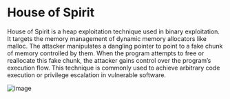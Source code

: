 # House of Spirit

House of Spirit is a heap exploitation technique used in binary exploitation. 
It targets the memory management of dynamic memory allocators like malloc.
The attacker manipulates a dangling pointer to point to a fake chunk of memory controlled by them.
When the program attempts to free or reallocate this fake chunk, the attacker gains control over the program’s execution flow. 
This technique is commonly used to achieve arbitrary code execution or privilege escalation in vulnerable software.

![image](https://github.com/user-attachments/assets/9fade459-28b4-4169-ab34-a0726a371e53)
